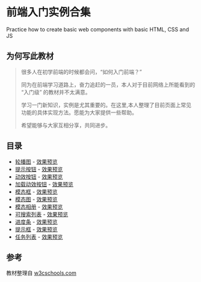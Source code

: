 # 前端入门实例合集
Practice how to create basic web components with basic HTML, CSS and JS

## 为何写此教材
>很多人在初学前端的时候都会问，“如何入门前端？”
>
>同为在前端学习道路上，奋力追赶的一员，本人对于目前网络上所能看到的 “入门级” 的教材并不太满意。
>
>学习一门新知识，实例是尤其重要的。在这里,本人整理了目前页面上常见功能的具体实现方法。愿能为大家提供一些帮助。
>
>希望能够与大家互相分享，共同进步。

## 目录
* [轮播图](./cases/1.slideshow) - [效果预览](https://htmlpreview.github.io/?https://github.com/Garrik-Liu/webPractices/blob/master/cases/1.slideshow/slideshowDemo.html)
* [提示按钮](./cases/3.alertButton) - [效果预览](https://htmlpreview.github.io/?https://github.com/Garrik-Liu/webPractices/blob/master/cases/3.alertButton/alertButton.html)
* [动效按钮](./cases/4.animatedButton) - [效果预览](https://htmlpreview.github.io/?https://github.com/Garrik-Liu/webPractices/blob/master/cases/4.animatedButton/animatedButton.html)
* [加载动效按钮](./cases/5.loadingButton) - [效果预览](https://htmlpreview.github.io/?https://github.com/Garrik-Liu/webPractices/blob/master/cases/5.loadingButton/loadingButton.html)
* [模态框](./cases/6.modalBox) - [效果预览](https://htmlpreview.github.io/?https://github.com/Garrik-Liu/webPractices/blob/master/cases/6.modalBox/modalBox.html)
* [模态图](./cases/7.modalImage) - [效果预览](https://htmlpreview.github.io/?https://github.com/Garrik-Liu/webPractices/blob/master/cases/7.modalImage/modalImage.html)
* [模态相册](./cases/8.lightBox) - [效果预览](https://htmlpreview.github.io/?https://github.com/Garrik-Liu/webPractices/blob/master/cases/8.lightBox/lightBox.html)
* [可搜索列表](./cases/9.filterList) - [效果预览](https://htmlpreview.github.io/?https://github.com/Garrik-Liu/webPractices/blob/master/cases/9.filterList/filterList.html)
* [进度条](./cases/10.progressBar) - [效果预览](https://htmlpreview.github.io/?https://github.com/Garrik-Liu/webPractices/blob/master/cases/10.progressBar/progressBar.html)
* [提示框](./cases/11.tooltips) - [效果预览](https://htmlpreview.github.io/?https://github.com/Garrik-Liu/webPractices/blob/master/cases/11.tooltips/tooltips.html)
* [任务列表](./cases/12.toDoList) - [效果预览](https://htmlpreview.github.io/?https://github.com/Garrik-Liu/webPractices/blob/master/cases/12.toDoList/toDoList.html)

## 参考
教材整理自 [w3cschools.com](https://www.w3schools.com/howto/default.asp)
